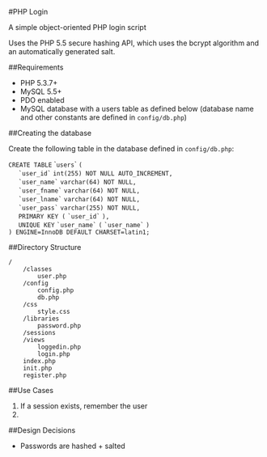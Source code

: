 #PHP Login

A simple object-oriented PHP login script

Uses the PHP 5.5 secure hashing API, which uses the bcrypt algorithm and an automatically generated salt. 

##Requirements
* PHP 5.3.7+
* MySQL 5.5+
* PDO enabled
* MySQL database with a users table as defined below (database name and other constants are defined in `config/db.php`)

##Creating the database

Create the following table in the database defined in `config/db.php`:

`CREATE TABLE` \``users`\` `(` <br/>
&nbsp;&nbsp;&nbsp;&nbsp;
`` `user_id` `` `int(255) NOT NULL AUTO_INCREMENT,`<br/>
&nbsp;&nbsp;&nbsp;&nbsp;
`` `user_name` `` `varchar(64) NOT NULL,`<br/>
&nbsp;&nbsp;&nbsp;&nbsp;
`` `user_fname` `` `varchar(64) NOT NULL,`<br/>
&nbsp;&nbsp;&nbsp;&nbsp;
`` `user_lname` `` `varchar(64) NOT NULL,`<br/>
&nbsp;&nbsp;&nbsp;&nbsp;
`` `user_pass` `` `varchar(255) NOT NULL,`<br/>
&nbsp;&nbsp;&nbsp;&nbsp;
`PRIMARY KEY (` `` `user_id` `` `),`<br/>
&nbsp;&nbsp;&nbsp;&nbsp;
`UNIQUE KEY` `` `user_name` `` `(` `` `user_name` `` `)`<br/>
`) ENGINE=InnoDB DEFAULT CHARSET=latin1;`


##Directory Structure
    
    /
	    /classes
    	    user.php
	    /config
    	    config.php
        	db.php
	    /css
			style.css	    
		/libraries
			password.php
		/sessions
		/views
			loggedin.php
			login.php
		index.php
		init.php
		register.php


##Use Cases

1. If a session exists, remember the user
2. 

##Design Decisions
* Passwords are hashed + salted



